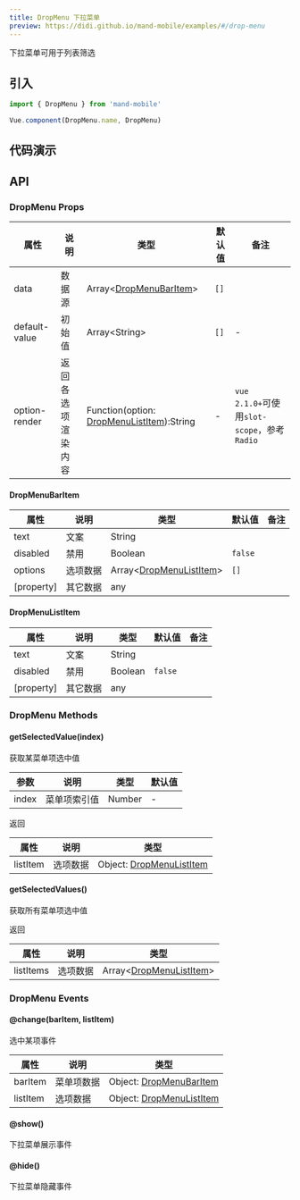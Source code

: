 ```yaml
---
title: DropMenu 下拉菜单
preview: https://didi.github.io/mand-mobile/examples/#/drop-menu
---
```


下拉菜单可用于列表筛选

## 引入

```javascript
import { DropMenu } from 'mand-mobile'

Vue.component(DropMenu.name, DropMenu)
```

## 代码演示
<!-- DEMO -->


## API

### DropMenu Props
|属性 | 说明 | 类型 | 默认值 | 备注|
|----|-----|------|------|------|
|data|数据源|Array\<[DropMenuBarItem](#dropmenubaritem)\>|`[]`||
|default-value|初始值|Array\<String\>|`[]`|-|
|option-render |返回各选项渲染内容|Function(option: [DropMenuListItem](#dropmenulistitem)):String|-|`vue 2.1.0+`可使用`slot-scope`，参考`Radio`|

#### DropMenuBarItem

|属性 | 说明 | 类型 | 默认值 | 备注|
|----|-----|------|------|------|
|text|文案|String|||
|disabled|禁用|Boolean|`false`||
|options|选项数据|Array\<[DropMenuListItem](#dropmenulistitem)\>|`[]`||
|[property]|其它数据|any|||

#### DropMenuListItem

|属性 | 说明 | 类型 | 默认值 | 备注|
|----|-----|------|------|------|
|text|文案|String|||
|disabled|禁用|Boolean|`false`||
|[property]|其它数据|any|||


### DropMenu Methods

#### getSelectedValue(index)
获取某菜单项选中值

|参数 | 说明 | 类型 | 默认值|
|----|-----|------|------|
|index|菜单项索引值|Number|-|

返回

|属性 | 说明 | 类型|
|----|-----|------|
|listItem|选项数据|Object: [DropMenuListItem](#dropmenulistitem)|

#### getSelectedValues()
获取所有菜单项选中值

返回

|属性 | 说明 | 类型|
|----|-----|------|
|listItems|选项数据|Array\<[DropMenuListItem](#dropmenulistitem)\>|

### DropMenu Events

#### @change(barItem, listItem)
选中某项事件

|属性 | 说明 | 类型|
|----|-----|------|
|barItem|菜单项数据|Object: [DropMenuBarItem](#dropmenubaritem)|
|listItem|选项数据|Object: [DropMenuListItem](#dropmenulistitem)|

#### @show()
下拉菜单展示事件

#### @hide()
下拉菜单隐藏事件
